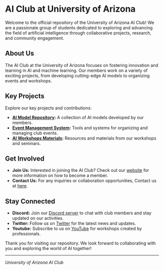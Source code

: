 # AI Club at University of Arizona 

Welcome to the official repository of the University of Arizona AI Club! We are a passionate group of students dedicated to exploring and advancing the field of artificial intelligence through collaborative projects, research, and community engagement.

## About Us

The AI Club at the University of Arizona focuses on fostering innovation and learning in AI and machine learning. Our members work on a variety of exciting projects, from developing cutting-edge AI models to organizing events and workshops.

## Key Projects

Explore our key projects and contributions:
- **[AI Model Repository]():** A collection of AI models developed by our members.
- **[Event Management System]():** Tools and systems for organizing and managing club events.
- **[AI Workshops Materials]():** Resources and materials from our workshops and seminars.

## Get Involved

- **Join Us:** Interested in joining the AI Club? Check out our [website](https://www.uaaiclub.com) for more information on how to become a member.
- **Contact Us:** For any inquiries or collaboration opportunities, Contact us at [here](mailto:ai-club@uofa.edu).

## Stay Connected

- **Discord:** Join our [Discord server]() to chat with club members and stay updated on our activities.
- **Twitter:** Follow us on [Twitter]() for the latest news and updates.
- **Youtube:** Subscribe to us on [YouTube]() for workshops created by professionals.

Thank you for visiting our repository. We look forward to collaborating with you and exploring the world of AI together!

---

*University of Arizona AI Club*


